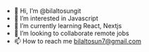 - 👋 Hi, I’m @bilaltosungit
- 👀 I’m interested in Javascript
- 🌱 I’m currently learning React, Nextjs
- 💞️ I’m looking to collaborate remote jobs
- 📫 How to reach me bilaltosun7@gmail.com

<!---
bilaltosungit/bilaltosungit is a ✨ special ✨ repository because its `README.md` (this file) appears on your GitHub profile.
You can click the Preview link to take a look at your changes.
--->
